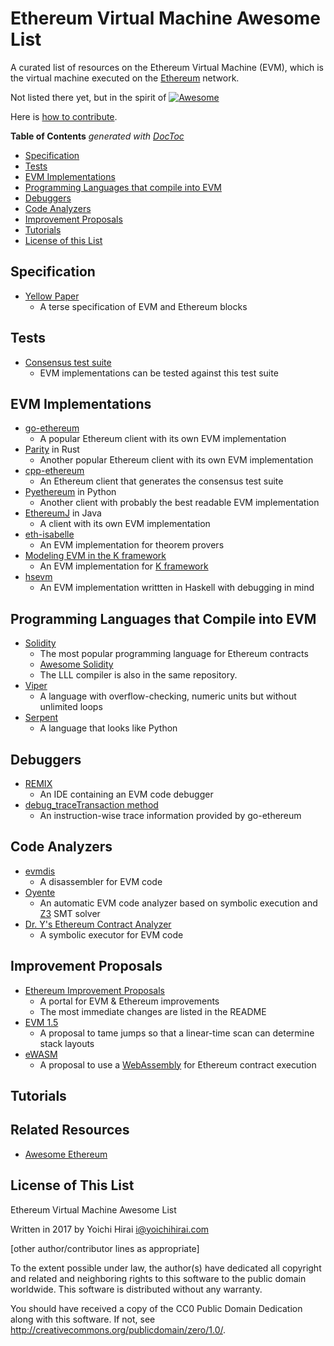 # Ethereum Virtual Machine Awesome List

A curated list of resources on the Ethereum Virtual Machine (EVM), which is the virtual machine executed on the [Ethereum](https://ethereum.org/) network.

Not listed there yet, but in the spirit of [![Awesome](https://cdn.rawgit.com/sindresorhus/awesome/d7305f38d29fed78fa85652e3a63e154dd8e8829/media/badge.svg)](https://github.com/sindresorhus/awesome)

Here is [how to contribute](./contributing.md).

<!-- START doctoc generated TOC please keep comment here to allow auto update -->
<!-- DON'T EDIT THIS SECTION, INSTEAD RE-RUN doctoc TO UPDATE -->
**Table of Contents**  *generated with [DocToc](https://github.com/thlorenz/doctoc)*

- [Specification](#specification)
- [Tests](#tests)
- [EVM Implementations](#evm-implementations)
- [Programming Languages that compile into EVM](#programming-languages-that-compile-into-evm)
- [Debuggers](#debuggers)
- [Code Analyzers](#code-analyzers)
- [Improvement Proposals](#improvement-proposals)
- [Tutorials](#tutorials)
- [License of this List](#license-of-this-list)

<!-- END doctoc generated TOC please keep comment here to allow auto update -->


## Specification

* [Yellow Paper](https://github.com/ethereum/yellowpaper)
    - A terse specification of EVM and Ethereum blocks

## Tests

* [Consensus test suite](https://github.com/ethereum/tests)
    - EVM implementations can be tested against this test suite

## EVM Implementations

* [go-ethereum](https://github.com/ethereum/go-ethereum)
    - A popular Ethereum client with its own EVM implementation
* [Parity](https://github.com/paritytech/parity) in Rust
    - Another popular Ethereum client with its own EVM implementation
* [cpp-ethereum](https://github.com/ethereum/cpp-ethereum)
    - An Ethereum client that generates the consensus test suite
* [Pyethereum](https://github.com/ethereum/pyethereum) in Python
    - Another client with probably the best readable EVM implementation
* [EthereumJ](https://github.com/ethereum/ethereumj) in Java
    - A client with its own EVM implementation
* [eth-isabelle](https://github.com/pirapira/eth-isabelle)
    - An EVM implementation for theorem provers
* [Modeling EVM in the K framework](https://github.com/kframework/evm-semantics)
    - An EVM implementation for [K framework](http://www.kframework.org/index.php/Main_Page)
* [hsevm](https://github.com/dapphub/hsevm)
    - An EVM implementation writtten in Haskell with debugging in mind

## Programming Languages that Compile into EVM

* [Solidity](https://github.com/ethereum/solidity)
    - The most popular programming language for Ethereum contracts
    - [Awesome Solidity](https://github.com/bkrem/awesome-solidity)
    - The LLL compiler is also in the same repository.
* [Viper](https://github.com/ethereum/viper)
    - A language with overflow-checking, numeric units but without unlimited loops
* [Serpent](https://github.com/ethereum/serpent)
    - A language that looks like Python

## Debuggers

* [REMIX](https://github.com/ethereum/remix)
    - An IDE containing an EVM code debugger
* [debug_traceTransaction method](https://github.com/ethereum/go-ethereum/wiki/Management-APIs#debug_tracetransaction)
    - An instruction-wise trace information provided by go-ethereum

## Code Analyzers

* [evmdis](https://github.com/arachnid/evmdis)
    - A disassembler for EVM code
* [Oyente](https://github.com/melonproject/oyente)
    - An automatic EVM code analyzer based on symbolic execution and [Z3](https://github.com/Z3Prover/z3) SMT solver
* [Dr. Y's Ethereum Contract Analyzer](http://dry.yoichihirai.com/)
    - A symbolic executor for EVM code

## Improvement Proposals

* [Ethereum Improvement Proposals](https://github.com/ethereum/EIPs)
    - A portal for EVM & Ethereum improvements
    - The most immediate changes are listed in the README
* [EVM 1.5](https://github.com/ethereum/EIPs/blob/master/EIPS/eip-615.md)
    - A proposal to tame jumps so that a linear-time scan can determine stack layouts
* [eWASM](https://github.com/ewasm)
    - A proposal to use a [WebAssembly](http://webassembly.org/) for Ethereum contract execution

## Tutorials

## Related Resources

* [Awesome Ethereum](https://github.com/btomashvili/awesome-ethereum)

## License of This List

Ethereum Virtual Machine Awesome List

Written in 2017 by Yoichi Hirai <i@yoichihirai.com>

[other author/contributor lines as appropriate]

To the extent possible under law, the author(s) have dedicated all copyright and related and neighboring rights to this software to the public domain worldwide. This software is distributed without any warranty.

You should have received a copy of the CC0 Public Domain Dedication along with this software. If not, see <http://creativecommons.org/publicdomain/zero/1.0/>.
